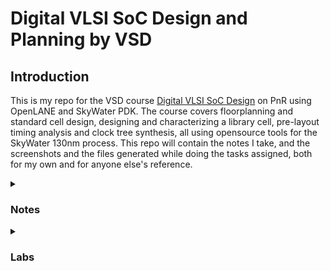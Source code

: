 <h1> Digital VLSI SoC Design and Planning by VSD </h1>
<h2> Introduction </h2>

This is my repo for the VSD course [Digital VLSI SoC Design](https://vsdsquadron.vlsisystemdesign.com/digital-vlsi-soc-design-and-planning/) on PnR using OpenLANE and SkyWater PDK. The course covers floorplanning and standard cell design, designing and characterizing a library cell, pre-layout timing analysis and clock tree synthesis, all using opensource tools for the SkyWater 130nm process. This repo will contain the notes I take, and the screenshots and the files generated while doing the tasks assigned, both for my own and for anyone else's reference.

<details>
<summary> <h3>Notes</h3> </summary>
  
</details>

<details>
<summary> <h3>Labs</h3> </summary>
<details>
<summary> <h4>Day 1 - Calculate Flop-Ratio of Design</h4> </summary>
The task given for day 1 is to calculate the flop-ratio of an existing design. For this, the design (a verilog design) has to be prepared and synthesized. Topics learned:
  
* OpenLANE directory structure
* Running OpenLANE
* Synthesizing designs with OpenLANE

&nbsp;

<h4>Steps</h4>

1. The directory containing OpenLANE is cd'ed to, using the command: 

```bash
cd ~/Desktop/work/tools/openlane_working_dir/openlane
```

2. The script to enter the interactive shell of the docker container containing openLANE has been aliased to the alias given below. This has to be run next:

```
docker
```

3. Now that we have entered the shell of the container, we run openLANE. OpenLANE can be run in two modes: autonomous or interactive. Interactive lets you go step-by-step, autonomous automates the intermediary steps. We run openLANE in interactive mode here by running the script:
```
./flow.tcl -interactive
```
&ensp; &ensp; &ensp; This opens a tcl shell that accepts tcl commands.

4. Required package is loaded with the tcl command:

```tcl
package require openlane 0.9
```

&ensp; The process till now:
<p align="center">
  <img src="images/lab_shots/1.png">
</p>

5. The workshop begins from synthesis. An existing design, PicoRV32A, from the openLANE designs folder is to be synthesized. For this to be done, the data is to be "prepared" first. OpenLANE expects the required files in specific locations. This filesystem is created from the design using the command:
```tcl
prep -design picorv32a
```

This creates a new folder titled 'runs' in the picorv32a folder with the required file structure and file formats.
<p align="center">
  <img src="images/lab_shots/2.png">
  The preparation step.
</p>
<p align="center">
  <img src="images/lab_shots/3.png">
  The newly created folder and its subfolders.
</p>

 6. Now, the design is ready to be synthesized. The following command runs both Yosys and ABC on the design:
```tcl
run_synthesis
```
<p align="center">
  <img src="images/lab_shots/4.png">
  The newly created folder and its subfolders.
</p>

</details>

</details>


